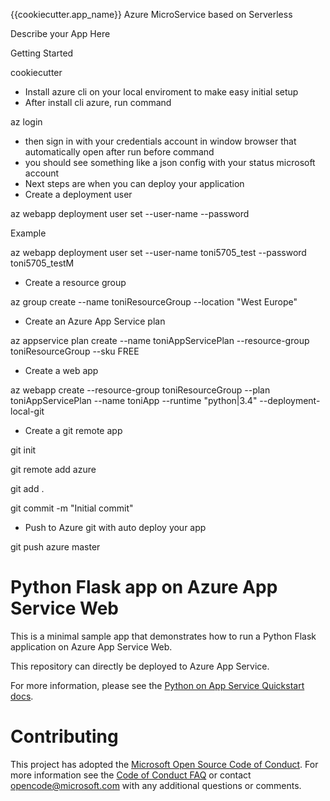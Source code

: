 
{{cookiecutter.app_name}} Azure MicroService based on Serverless 

Describe your App Here

Getting Started

cookiecutter <git url project>

- Install azure cli on your local enviroment to make easy initial setup
- After install cli azure, run command

az login

- then sign in with your credentials account in window browser that automatically open after run before command
- you should see something like a json config with your status microsoft account
- Next steps are when you can deploy your application
- Create a deployment user

az webapp deployment user set --user-name <username> --password <password> 

Example 

az webapp deployment user set --user-name toni5705_test --password toni5705_testM 

- Create a resource group


az group create --name toniResourceGroup --location "West Europe"

- Create an Azure App Service plan

az appservice plan create --name toniAppServicePlan --resource-group toniResourceGroup --sku FREE

- Create a web app

az webapp create --resource-group toniResourceGroup --plan toniAppServicePlan --name toniApp --runtime "python|3.4" --deployment-local-git

- Create a git remote app

git init 


git remote add azure <git url given that before step> 


git add .


git commit -m "Initial commit"


- Push to Azure git with auto deploy your app

git push azure master

# Python Flask app on Azure App Service Web

This is a minimal sample app that demonstrates how to run a Python Flask application on Azure App Service Web.

This repository can directly be deployed to Azure App Service.

For more information, please see the [Python on App Service Quickstart docs](https://docs.microsoft.com/en-us/azure/app-service-web/app-service-web-get-started-python).

# Contributing

This project has adopted the [Microsoft Open Source Code of Conduct](https://opensource.microsoft.com/codeofconduct/). For more information see the [Code of Conduct FAQ](https://opensource.microsoft.com/codeofconduct/faq/) or contact [opencode@microsoft.com](mailto:opencode@microsoft.com) with any additional questions or comments.
